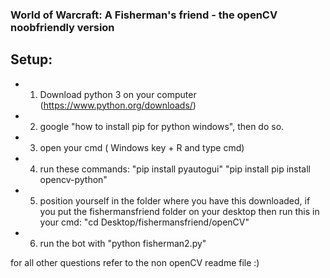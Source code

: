 ### World of Warcraft: A Fisherman's friend - the openCV noobfriendly version

Setup:
--------------
* 1. Download python 3 on your computer (https://www.python.org/downloads/)
* 2. google "how to install pip for python windows", then do so.
* 3. open your cmd ( Windows key + R and type cmd)
* 4. run these commands: "pip install pyautogui"
                         "pip install pip install opencv-python"
* 5. position yourself in the folder where you have this downloaded, if you put the fishermansfriend folder on your desktop then run this in your cmd: "cd Desktop/fishermansfriend/openCV"
* 6. run the bot with "python fisherman2.py"

for all other questions refer to the non openCV readme file :)
